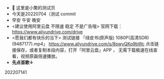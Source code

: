 - 🌱  这里是小繁的测试页
- 今天是20220704（测试 commit
-  早安 午安 晚安 
-  <建议使用阿里云盘  不限速 稳定 不是广告哦>
      官网下载：<https://www.aliyundrive.com/drive>
- <愿我们都有快乐的当下>
  测试链接
  「绿皮书(原声版) 1080P(高清SDR)(9487177).mp4」
  https://www.aliyundrive.com/s/8pwyQKq9bWc
  点击链接保存，或者复制本段内容，打开「阿里云盘」APP ，
  无需下载极速在线查看，视频原画倍速播放。
- **先点首歌↓**

202207141

